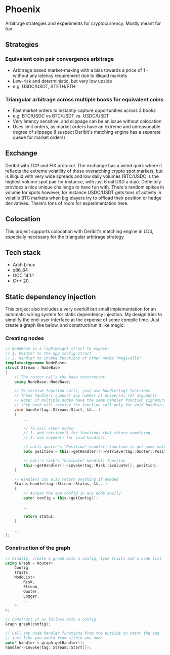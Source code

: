 # Phoenix
Arbitrage strategies and experiments for cryptocurrency. Mostly meant for fun.

## Strategies
### Equivalent coin pair convergence arbitrage
- Arbitrage based market-making with a bias towards a price of 1 - without any latency requirement due to illiquid markets
- Low-risk and deterministic, but very low upside
- e.g. USDC/USDT, STETH/ETH

### Triangular arbitrage across multiple books for equivalent coins
- Fast market orders to instantly capture opportunities across 3 books
- e.g. BTC/USDC vs BTC/USDT vs. USDC/USDT
- Very latency sensitive, and slippage can be an issue without colocation
- Uses limit orders, as market orders have an extreme and unreasonable degree of slippage (I suspect Deribit's matching engine has a separate queue for market orders)

## Exchange
Deribit with TCP and FIX protocol. The exchange has a weird quirk where it reflects the extreme volatility of these overarching crypto spot markets, but is illiquid with very wide spreads and low daily volumes (BTC/USDC is the highest volume spot pair for instance, with just 6 mil USD a day). Definitely provides a nice unique challenge to have fun with. There's random spikes in volume for spots however, for instance USDC/USDT gets tons of activity in volatile BTC markets when big players try to offload their position or hedge derivatives. There's tons of room for experimentation here.

## Colocation 
This project supports colocation with Deribit's matching engine in LD4, especially necessary for the triangular arbitrage strategy

## Tech stack
- Arch Linux
- x86_64
- GCC 14.1.1
- C++ 20

## Static dependency injection
This project also includes a very overkill but small implementation for an automatic wiring system for static dependency injection. My design tries to simplify the end-user interface at the expense of some compile time. Just create a graph like below, and construct/run it like magic:

### Creating nodes
```cpp
// NodeBase is a lightweight struct to expose:
// 1. Pointer to the app config struct 
// 2. Handler to invoke functions of other nodes *magically*
template<typename NodeBase>
struct Stream : NodeBase 
{
    // The router calls the base constructor
    using NodeBase::NodeBase;

    // To receive function calls, just use handle(tag) functions 
    // These handlers support any number of universal ref arguments
    // Note: if multiple nodes have the same handler function signatures, 
    // they both will receive the function call only for void handlers
    void handle(tag::Stream::Start, &&...)
    {
        ...

        // To call other nodes:
        // 1. and retrieve() for functions that return something
        // 2. use invoke() for void handlers 

        // calls quoter's "Position" handle() function to get some value
        auto position = this->getHandler()->retrieve(tag::Quoter::Position{}); 

        // call's risk's "Evaluate" handle() function
        this->getHandler()->invoke(tag::Risk::Evaluate{}, position);
    }

    // Handlers can also return anything if needed
    Status handle(tag::Stream::Status, &&...) 
    {
        // Access the app config in any node easily
        auto* config = this->getConfig();

        ...

        return status;
    }

    ...
};

```

### Construction of the graph
```cpp
// Finally, create a graph with a config, type traits and a node list
using Graph = Router<
    Config,
    Traits,
    NodeList<
        Risk,
        Stream,
        Quoter,
        Logger,
        ...
    >
>;

// Construct it as follows with a config
Graph graph{config};

// Call any node handler functions from the outside to start the app,
// just like you would from within any node
auto* handler = graph.getHandler();
handler->invoke(tag::Stream::Start{});
```
